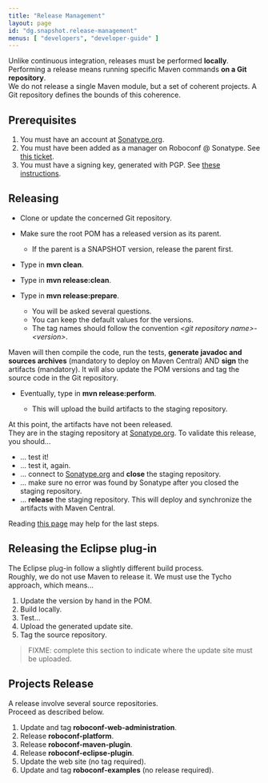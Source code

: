 ```yaml
---
title: "Release Management"
layout: page
id: "dg.snapshot.release-management"
menus: [ "developers", "developer-guide" ]
---
```


Unlike continuous integration, releases must be performed **locally**.  
Performing a release means running specific Maven commands **on a Git repository**.  
We do not release a single Maven module, but a set of coherent projects. A Git repository defines the bounds of this coherence.

## Prerequisites

1. You must have an account at [Sonatype.org](https://oss.sonatype.org/).
2. You must have been added as a manager on Roboconf @ Sonatype. See [this ticket](https://issues.sonatype.org/browse/OSSRH-11576).
3. You must have a signing key, generated with PGP. See [these instructions](http://central.sonatype.org/pages/working-with-pgp-signatures.html).


## Releasing

* Clone or update the concerned Git repository.  
* Make sure the root POM has a released version as its parent.

	* If the parent is a SNAPSHOT version, release the parent first.

<!-- -->

* Type in **mvn clean**.
* Type in **mvn release:clean**.
* Type in **mvn release:prepare**.

	* You will be asked several questions.
	* You can keep the default values for the versions.
	* The tag names should follow the convention *&lt;git repository name&gt;-&lt;version&gt;*.

Maven will then compile the code, run the tests, **generate javadoc and sources archives** (mandatory to deploy on Maven Central) 
AND **sign** the artifacts (mandatory). It will also update the POM versions and tag the source code in the Git repository.

* Eventually, type in **mvn release:perform**.

	* This will upload the build artifacts to the staging repository.

At this point, the artifacts have not been released.  
They are in the staging repository at [Sonatype.org](https://oss.sonatype.org/). To validate this release, you should...

* ... test it!
* ... test it, again.
* ... connect to [Sonatype.org](https://oss.sonatype.org/) and **close** the staging repository.
* ... make sure no error was found by Sonatype after you closed the staging repository.
* ... **release** the staging repository. This will deploy and synchronize the artifacts with Maven Central.

Reading [this page](https://docs.sonatype.org/display/Repository/Closing+a+Staging+Repository) may help for the last steps.


## Releasing the Eclipse plug-in

The Eclipse plug-in follow a slightly different build process.  
Roughly, we do not use Maven to release it. We must use the Tycho approach, which means...

1. Update the version by hand in the POM.
2. Build locally.
3. Test...
4. Upload the generated update site.
5. Tag the source repository.

> FIXME: complete this section to indicate where the update site must be uploaded.


## Projects Release

A release involve several source repositories.  
Proceed as described below.

1. Update and tag **roboconf-web-administration**.
2. Release **roboconf-platform**.
3. Release **roboconf-maven-plugin**.
4. Release **roboconf-eclipse-plugin**.
5. Update the web site (no tag required).
6. Update and tag **roboconf-examples** (no release required).
